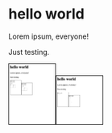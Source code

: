 hello world
============

Lorem ipsum, everyone!

Just testing.

<!-- 384 is the device width, but body has an 8px margin by default, so 384 - 16 = 368 -->
<!-- 
<img src="https://upload.wikimedia.org/wikipedia/commons/2/2a/First_Boat_Built_on_the_Western_Waters%2C_1812_%28cropped%29.jpg" width=368>
-->

<img src="test.md.orig.png" width=92><img src="test.md.png" width=92>

<style>
img {
  margin: 0;
  display: inline-block;
  border: thin solid black;
}
</style>